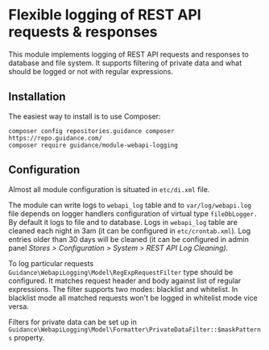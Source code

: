 # Flexible logging of REST API requests & responses

This module implements logging of REST API requests and responses to database and file system.
It supports filtering of private data and what should be logged or not with regular expressions. 

## Installation

The easiest way to install is to use Composer:

```
composer config repositories.guidance composer https://repo.guidance.com/
composer require guidance/module-webapi-logging
```

## Configuration

Almost all module configuration is situated in `etc/di.xml` file. 

The module can write logs to `webapi_log` table and to `var/log/webapi.log` file depends 
on logger handlers configuration of virtual type `fileDbLogger.` By default it logs to file and 
to database. Logs in `webapi_log` table are cleaned each night in 3am (it can be configured in 
`etc/crontab.xml`). Log entries older than 30 days will be cleaned (it can be configured in 
admin panel _Stores > Configuration > System > REST API Log Cleaning)._

To log particular requests `Guidance\WebapiLogging\Model\RegExpRequestFilter` type should be
configured. It matches request header and body against list of regular expressions. The filter 
supports two modes: blacklist and whitelist. In blacklist mode all matched requests won't be 
logged in whitelist mode vice versa.    
 
Filters for private data can be set up in 
`Guidance\WebapiLogging\Model\Formatter\PrivateDataFilter::$maskPatterns` property.